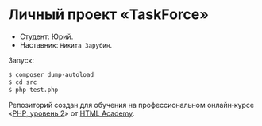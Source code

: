 # Личный проект «TaskForce»

* Студент: [Юрий](https://up.htmlacademy.ru/yii/1/user/1583561).
* Наставник: `Никита Зарубин`.

Запуск:
```bash
$ composer dump-autoload
$ cd src
$ php test.php
```


Репозиторий создан для обучения на профессиональном онлайн‑курсе «[PHP, уровень 2](https://htmlacademy.ru/intensive/php2)» от [HTML Academy](https://htmlacademy.ru).
